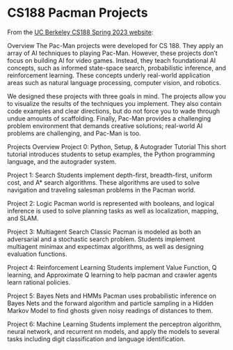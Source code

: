 # CS188 Pacman Projects
From the [UC Berkeley CS188 Spring 2023 website](https://inst.eecs.berkeley.edu/~cs188/sp23/):

Overview
The Pac-Man projects were developed for CS 188. They apply an array of AI techniques to playing Pac-Man. However, these projects don’t focus on building AI for video games. Instead, they teach foundational AI concepts, such as informed state-space search, probabilistic inference, and reinforcement learning. These concepts underly real-world application areas such as natural language processing, computer vision, and robotics.

We designed these projects with three goals in mind. The projects allow you to visualize the results of the techniques you implement. They also contain code examples and clear directions, but do not force you to wade through undue amounts of scaffolding. Finally, Pac-Man provides a challenging problem environment that demands creative solutions; real-world AI problems are challenging, and Pac-Man is too.

Projects Overview
Project 0: Python, Setup, & Autograder Tutorial
This short tutorial introduces students to setup examples, the Python programming language, and the autograder system.

Project 1: Search
Students implement depth-first, breadth-first, uniform cost, and A* search algorithms. These algorithms are used to solve navigation and traveling salesman problems in the Pacman world.

Project 2: Logic
Pacman world is represented with booleans, and logical inference is used to solve planning tasks as well as localization, mapping, and SLAM.

Project 3: Multiagent Search
Classic Pacman is modeled as both an adversarial and a stochastic search problem. Students implement multiagent minimax and expectimax algorithms, as well as designing evaluation functions.

Project 4: Reinforcement Learning
Students implement Value Function, Q learning, and Approximate Q learning to help pacman and crawler agents learn rational policies.

Project 5: Bayes Nets and HMMs
Pacman uses probabilistic inference on Bayes Nets and the forward algorithm and particle sampling in a Hidden Markov Model to find ghosts given noisy readings of distances to them.

Project 6: Machine Learning
Students implement the perceptron algorithm, neural network, and recurrent nn models, and apply the models to several tasks including digit classification and language identification.
